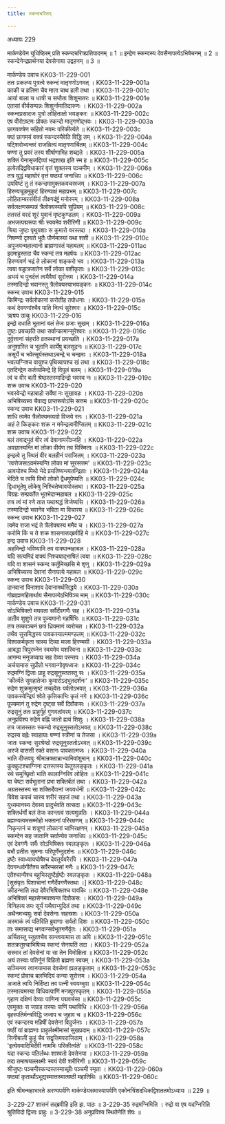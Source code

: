 ```yaml
---
title: स्कन्दचरितम्

---
```

अध्यायः 229

मार्कण्डेयेन युधिष्ठिरम् प्रति स्कन्दचरित्रप्रतिपादनम् ॥ 1 ॥ इन्द्रेण स्कन्दस्य देवसैनापत्येऽभिषेचनम् ॥ 2 ॥ स्कन्देनेन्द्रप्रार्थनया देवसेनाया उद्वहनम् ॥ 3 ॥

मार्कण्डेय उवाच 	KK03-11-229-001  
ततः प्रकल्प्य पुत्रत्वे स्कन्दं मातृगणोऽगमत् ।	KK03-11-229-001a  
काकी च हलिमा चैव माता चाथ हली तथा ।	KK03-11-229-001c  
आर्या बाला च धात्री च सप्तैता शिशुमातरः ॥	KK03-11-229-001e  
एतासां वीर्यसम्पन्नः शिशुर्नामातिदारुणः ।	KK03-11-229-002a  
स्कन्दप्रसादजः पुत्रो लोहिताक्षो भयङ्करः ॥	KK03-11-229-002c  
एष वीरोऽष्टमः प्रोक्तः स्कन्दो मातृगणोद्भवः ।	KK03-11-229-003a  
छागवक्त्रेण सहितो नवमः परिकीर्त्यते ॥	KK03-11-229-003c  
षष्ठं छागमयं वक्त्रं स्कन्दस्यैवेति विद्धि तम् ।	KK03-11-229-004a  
षट्शिरोभ्यन्तरं राजन्नित्यं मातृगणार्चितम् ॥	KK03-11-229-004c  
षण्णां तु प्रवरं तस्य शीर्षाणामिह शब्द्यते ।	KK03-11-229-005a  
शक्तिं येनासृजद्दिव्यां भद्रशाख इति स्म ह ॥	KK03-11-229-005c  
इत्येतद्द्विविधाकारं वृत्तं शुक्लस्य पञ्चमीम् ।	KK03-11-229-006a  
तत्र युद्धं महाघोरं वृत्तं षष्ठ्यां जनाधिप ॥	KK03-11-229-006c  
उपविष्टं तु तं स्कन्दमामुक्तकवचस्रजम् ।	KK03-11-229-007a  
हिरण्यचूडमुकुटं हिरण्याक्षं महाप्रभम् ॥	KK03-11-229-007c  
लोहिताम्बरसंवीतं तीक्ष्णदंष्ट्रं मनोरमम् ।	KK03-11-229-008a  
सर्वलक्षणसम्पन्नं त्रैलोक्यस्यापि सुप्रियम् ॥	KK03-11-229-008c  
ततस्तं वरदं शूरं युवानं मृष्टकुण्डलम् ।	KK03-11-229-009a  
अभजत्पद्मरूपा श्रीः स्वयमेव शरीरिणी ॥	KK03-11-229-009c  
श्रिया जुष्टः पृथुयशाः स कुमारो वरस्तदा ।	KK03-11-229-010a  
निषण्णो दृश्यते भूतैः पौर्णमास्यां यथा शशी ॥	KK03-11-229-010c  
अपूजयन्महात्मानो ब्राह्मणास्तं महाबलम् ॥	KK03-11-229-011ac  
इदमाहुस्तदा चैव स्कन्दं तत्र महर्षयः ॥	KK03-11-229-012ac  
हिरण्यवर्ण भद्रं ते लोकानां शङ्करो भव ।	KK03-11-229-013a  
त्वया षड्रात्रजातेन सर्वे लोका वशीकृताः ॥	KK03-11-229-013c  
अभयं च पुनर्दत्तं त्वयैवैषां सुरोत्तम ।	KK03-11-229-014a  
तस्मादिन्द्रो भवानस्तु त्रैलोक्यस्याभयङ्करः ॥	KK03-11-229-014c  
स्कन्द उवाच 	KK03-11-229-015  
किमिन्द्रः सर्वलोकानां करोतीह तपोधनाः ।	KK03-11-229-015a  
कथं देवगणांश्चैव पाति नित्यं सुरेश्वरः ॥	KK03-11-229-015c  
ऋषय ऊचुः 	KK03-11-229-016  
इन्द्रो दधाति भूतानां बलं तेजः प्रजाः सुखम् ।	KK03-11-229-016a  
तुष्टः प्रयच्छति तथा सर्वान्कामान्सुरेश्वरः ॥	KK03-11-229-016c  
दुर्वृत्तानां संहरति व्रतस्थानां प्रयच्छति ।	KK03-11-229-017a  
अनुशास्ति च भूतानि कार्येषु बलसूदनः ॥	KK03-11-229-017c  
असूर्ये च भवेत्सूर्यस्तथाऽचन्द्रे च चन्द्रमाः ।	KK03-11-229-018a  
भवत्यग्निश्च वायुश्च पृथिव्यापश्च खं तथा ॥	KK03-11-229-018c  
एतदिन्द्रेण कर्तव्यमिन्द्रे हि विपुलं बलम् ।	KK03-11-229-019a  
त्वं च वीर बली श्रेष्ठस्तस्मादिन्द्रो भवस्व नः ॥	KK03-11-229-019c  
शक्र उवाच 	KK03-11-229-020  
भवस्वेन्द्रो महाबाहो सर्वेषां नः सुखावहः ।	KK03-11-229-020a  
अभिषिच्यस्व चैवाद्य प्राप्तरूपोऽसि सत्तम ॥	KK03-11-229-020c  
स्कन्द उवाच 	KK03-11-229-021  
शाधि त्वमेव त्रैलोक्यमव्यग्रो विजये रतः ।	KK03-11-229-021a  
अहं ते किङ्करः शक्र न ममेन्द्रत्वमीप्सितम् ॥	KK03-11-229-021c  
शक्र उवाच 	KK03-11-229-022  
बलं तवाद्भुतं वीर त्वं देवानामरीञ्जहि ।	KK03-11-229-022a  
अवज्ञास्यन्ति मां लोका वीर्यण तव विस्मिताः ॥	KK03-11-229-022c  
इन्द्रत्वे तु स्थितं वीर बलहीनं पराजितम् ।	KK03-11-229-023a  
\'त्वत्तेजसाऽवमंस्यन्ति लोका मां सुरसत्तम\' ॥	KK03-11-229-023c  
आवयोश्च मिथो भेदे प्रयतिष्यन्त्यतन्द्रिताः ।	KK03-11-229-024a  
भेदिते च त्वयि विभो लोको द्वैधमुपेष्यति ॥	KK03-11-229-024c  
द्विधाभूतेषु लोकेषु निश्चितेष्वावयोस्तथा ।	KK03-11-229-025a  
विग्रहः सम्प्रवर्तेत भूतभेदान्महाबल ॥	KK03-11-229-025c  
तत्र त्वं मां रणे तात यथाश्रद्धं विजेष्यसि ।	KK03-11-229-026a  
तस्मादिन्द्रो भवानेव भविता मा विचारय ॥	KK03-11-229-026c  
स्कन्द उवाच 	KK03-11-229-027  
त्वमेव राजा भद्रं ते त्रैलोक्यस्य ममैव च ।	KK03-11-229-027a  
करोमि किं च ते शक्र शासनात्तद्ब्रवीहि मे ॥	KK03-11-229-027c  
इन्द्र उवाच 	KK03-11-229-028  
अहमिन्द्रो भविष्यामि तव वाक्यान्महाबल ।	KK03-11-229-028a  
यदि सत्यमिदं वाक्यं निश्चयाद्भाषितं त्वया ॥	KK03-11-229-028c  
यदि वा शासनं स्कन्द कर्तुमिच्छसि मे शृणु ।	KK03-11-229-029a  
अभिषिच्यस्व देवानां सैनापत्ये महाबल ॥	KK03-11-229-029c  
स्कन्द उवाच 	KK03-11-229-030  
दानवानां विनाशाय देवानामर्थसिद्धये ।	KK03-11-229-030a  
गोब्राह्मणहितार्थाय सैनापत्येऽभिषिञ्च माम् ॥	KK03-11-229-030c  
मार्कण्डेय उवाच 	KK03-11-229-031  
सोऽभिषिक्तो मघवता सर्वैर्देवगणैः सह ।	KK03-11-229-031a  
अतीव शुशुभे तत्र पूज्यमानो महर्षिभिः ॥	KK03-11-229-031c  
तत्र तत्काञ्चनं छत्रं ध्रियमाणं व्यरोचत ।	KK03-11-229-032a  
तथैव सुसमिद्धस्य पावकस्यात्ममण्डलम् ॥	KK03-11-229-032c  
विश्वकर्मकृता चास्य दिव्या माला हिरण्मयी ।	KK03-11-229-033a  
आबद्धा त्रिपुरघ्नेन स्वयमेव यशस्विना ॥	KK03-11-229-033c  
आगम्य मनुजव्याघ्र सह देव्या परन्तप ।	KK03-11-229-034a  
अर्चयामास सुप्रीतो भगवान्गोवृषध्वजः ॥	KK03-11-229-034c  
रुद्रमग्निं द्विजाः प्राहू रुद्रसूनुस्ततस्तु सः ।	KK03-11-229-035a  
\'कीर्त्यते सुमहातेजाः कुमारोऽद्भुतदर्शनः\' ॥	KK03-11-229-035c  
रुद्रेण शुक्रमुत्सृष्टं तच्छ्वेतः पर्वतोऽभवत् ।	KK03-11-229-036a  
पावकस्येन्द्रियं श्वेते कृत्तिकाभिः कृतं नगे ॥	KK03-11-229-036c  
पूज्यमानं तु रुद्रेण दृष्ट्वा सर्वे दिवौकसः ।	KK03-11-229-037a  
रुद्रसूनुं ततः प्राहुर्गुहं गुणवतांवरम् ॥	KK03-11-229-037c  
अनुप्रविश्य रुद्रेण वह्निं जातो ह्ययं शिशुः ।	KK03-11-229-038a  
तत्र जातस्ततः स्कन्दो रुद्रसूनुस्ततोऽभवत् ॥	KK03-11-229-038c  
रुद्रस्य वह्नेः स्वाहायाः षण्णां स्त्रीणां च तेजसा ।	KK03-11-229-039a  
जातः स्कन्दः सुरश्रेष्ठो रुद्रसूनुस्ततोऽभवत् ॥	KK03-11-229-039c  
अरजे वाससी रक्ते वसानः पावकात्मजः ।	KK03-11-229-040a  
भाति दीप्तवपुः श्रीमान्रक्ताभ्राभ्यामिवांशुमान् ॥	KK03-11-229-040c  
कुक्कुटश्चाग्निना दत्तस्तस्य केतुरलङ्कृतः ।	KK03-11-229-041a  
रथे समुच्छ्रितो भाति कालाग्निरिव लोहितः ॥	KK03-11-229-041c  
या चेष्टा सर्वभूतानां प्रभा शक्तिर्बलं तथा ।	KK03-11-229-042a  
अग्रतस्तस्य सा शक्तिर्देवानां जयवर्धनी ॥	KK03-11-229-042c  
विवेश कवचं चास्य शरीरं सहजं तथा ।	KK03-11-229-043a  
युध्यमानस्य देवस्य प्रादुर्भवति तत्सदा ॥	KK03-11-229-043c  
शक्तिर्धर्मो बलं तेजः कान्तत्वं सत्यमुन्नतिः ।	KK03-11-229-044a  
ब्रह्मण्यत्वमसम्मोहो भक्तानां परिरक्षणम् ॥	KK03-11-229-044c  
निकृन्तनं च शत्रूणां लोकानां चाभिरक्षणम् ।	KK03-11-229-045a  
स्कन्देन सह जातानि सर्वाण्येव जनाधिप ॥	KK03-11-229-045c  
एवं देवगणैः सर्वैः सोऽभिषिक्तः स्वलङ्कृतः ।	KK03-11-229-046a  
बभौ प्रतीतः सुमनाः परिपूर्णेन्दुदर्शनः ॥	KK03-11-229-046c  
इष्टैः स्वाध्यायघोषैश्च देवतूर्यवरैरपि ।	KK03-11-229-047a  
देवगन्धर्वगीतैश्च सर्वैरप्सरसां गणैः ॥	KK03-11-229-047c  
एतैश्चान्यैश्च बहुभिस्तुष्टैर्हृष्टैः स्वलङ्कृतः ।	KK03-11-229-048a  
[सुसंवृतः पिशाचानां गणैर्देवगणैस्तथा ।]	KK03-11-229-048c  
क्रीडन्भाति तदा देवैरभिषिक्तश्च पावकिः ॥	KK03-11-229-048e  
अभिषिक्तं महासेनमपश्यन्त दिवौकसः ।	KK03-11-229-049a  
विनिहत्य तमः सूर्यं यथैवाभ्युदितं तथा ॥	KK03-11-229-049c  
अथैनमभ्ययुः सर्वा देवसेनाः सहस्रशः ।	KK03-11-229-050a  
अस्माकं त्वं पतिरिति ब्रुवाणाः सर्वतो दिशः ॥	KK03-11-229-050c  
ताः समासाद्य भगवान्सर्वभूतगणैर्वृतः ।	KK03-11-229-051a  
अर्चितस्तु स्तुतश्चैव सान्त्वयामास ता अपि ॥	KK03-11-229-051c  
शतक्रतुश्चाभिषिच्य स्कन्दं सेनापतिं तदा ।	KK03-11-229-052a  
सस्मार तां देवसेनां या सा तेन विमोक्षिता ॥	KK03-11-229-052c  
अयं तस्याः पतिर्नूनं विहितो ब्रह्मणा स्वयम् ।	KK03-11-229-053a  
सञ्चिन्त्य त्वानयामास देवसेनां ह्यलङ्कृताम् ॥	KK03-11-229-053c  
स्कन्दं प्रोवाच बलभिदियं कन्या सुरोत्तम ।	KK03-11-229-054a  
अजाते त्वयि निर्दिष्टा तव पत्नी स्वयम्भुवा ॥	KK03-11-229-054c  
तस्मात्त्वमस्या विधिवत्पाणिं मन्त्रपुरस्कृतम् ।	KK03-11-229-055a  
गृहाण दक्षिणं देव्याः पाणिना पद्मवर्चसा ॥	KK03-11-229-055c  
एवमुक्तः स जग्राह तस्याः पाणिं यथाविधि ।	KK03-11-229-056a  
बृहस्पतिर्मन्त्रविद्धि जजाप च जुहाव च ॥	KK03-11-229-056c  
एवं स्कन्दस्य महिषीं देवसेनां विदुर्जनाः ।	KK03-11-229-057a  
षष्ठीं यां ब्राह्मणाः प्राहुर्लक्ष्मीमासां सुखप्रदाम् ॥	KK03-11-229-057c  
सिनीबालीं कुहूं चैव सद्वृत्तिमपराजिताम् ।	KK03-11-229-058a  
\'इत्येवमादिभिर्देवी नामभिः परिकीर्त्यते\' ॥	KK03-11-229-058c  
यदा स्कन्दः पतिर्लब्धः शाश्वतो देवसेनया ।	KK03-11-229-059a  
तदा तमाश्रयल्लक्ष्मीः स्वयं देवी शरीरिणी ॥	KK03-11-229-059c  
श्रीजुष्टः पञ्चमीस्कन्दस्तस्माच्छ्रीः पञ्चमी स्मृता ।	KK03-11-229-060a  
षष्ठ्यां कृतार्थोऽभूद्यस्मात्तस्मात्षष्ठी महातिथिः ॥	KK03-11-229-060c  

इति श्रीमन्महाभारते अरण्यपर्वणि मार्कण्डेयसमास्यापर्वणि एकोनत्रिंशदधिकद्विशततमोऽध्यायः ॥ 229 ॥

3-229-27 शासनं तद्ब्रवीहि इति झ. पाठः ॥ 3-229-35 रुद्रमग्निमिति । रुद्रो वा एष यदग्निरिति श्रुतिविदो द्विजाः प्राहुः ॥ 3-229-38 अनुप्रविश्य स्थितेनेति शेषः ॥